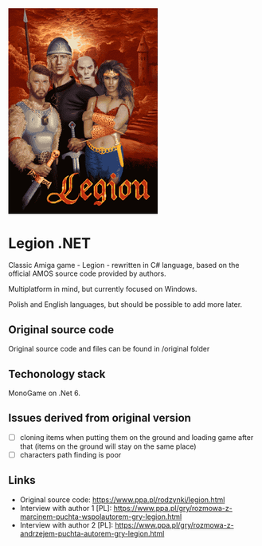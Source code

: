 <img src="images/legion.png" width="300px" />

# Legion .NET

Classic Amiga game - Legion - rewritten in C# language, based on the official AMOS source code provided by authors. 

Multiplatform in mind, but currently focused on Windows. 

Polish and English languages, but should be possible to add more later.

## Original source code
Original source code and files can be found in /original folder

## Techonology stack
MonoGame on .Net 6.

## Issues derived from original version
- [ ] cloning items when putting them on the ground and loading game after that (items on the ground will stay on the same place)
- [ ] characters path finding is poor

## Links
* Original source code: https://www.ppa.pl/rodzynki/legion.html
* Interview with author 1 [PL]: https://www.ppa.pl/gry/rozmowa-z-marcinem-puchta-wspolautorem-gry-legion.html
* Interview with author 2 [PL]: https://www.ppa.pl/gry/rozmowa-z-andrzejem-puchta-autorem-gry-legion.html
